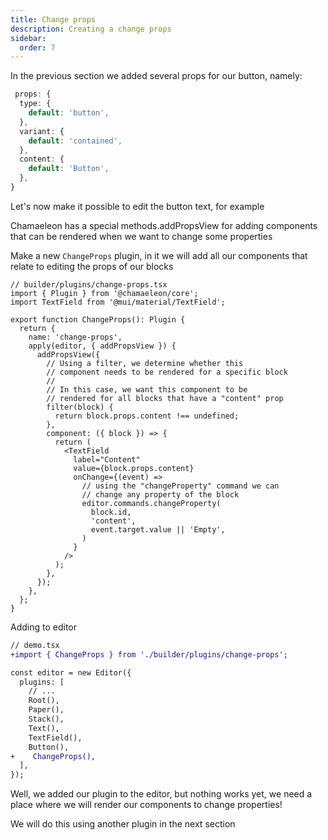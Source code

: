 ```yaml
---
title: Change props
description: Creating a change props
sidebar:
  order: 7
---
```


In the previous section we added several props for our button, namely:

```ts
 props: {
  type: {
    default: 'button',
  },
  variant: {
    default: 'contained',
  },
  content: {
    default: 'Button',
  },
}
```

Let's now make it possible to edit the button text, for example

Chamaeleon has a special methods.addPropsView for adding components that can be rendered when we want to change some properties

Make a new `ChangeProps` plugin, in it we will add all our components that relate to editing the props of our blocks

```tsx
// builder/plugins/change-props.tsx
import { Plugin } from '@chamaeleon/core';
import TextField from '@mui/material/TextField';

export function ChangeProps(): Plugin {
  return {
    name: 'change-props',
    apply(editor, { addPropsView }) {
      addPropsView({
        // Using a filter, we determine whether this
        // component needs to be rendered for a specific block
        //
        // In this case, we want this component to be
        // rendered for all blocks that have a "content" prop
        filter(block) {
          return block.props.content !== undefined;
        },
        component: ({ block }) => {
          return (
            <TextField
              label="Content"
              value={block.props.content}
              onChange={(event) =>
                // using the "changeProperty" command we can
                // change any property of the block
                editor.commands.changeProperty(
                  block.id,
                  'content',
                  event.target.value || 'Empty',
                )
              }
            />
          );
        },
      });
    },
  };
}
```

Adding to editor

```diff lang="ts"
// demo.tsx
+import { ChangeProps } from './builder/plugins/change-props';

const editor = new Editor({
  plugins: [
    // ...
    Root(),
    Paper(),
    Stack(),
    Text(),
    TextField(),
    Button(),
+    ChangeProps(),
  ],
});
```

Well, we added our plugin to the editor, but nothing works yet, we need a place where we will render our components to change properties!

We will do this using another plugin in the next section
